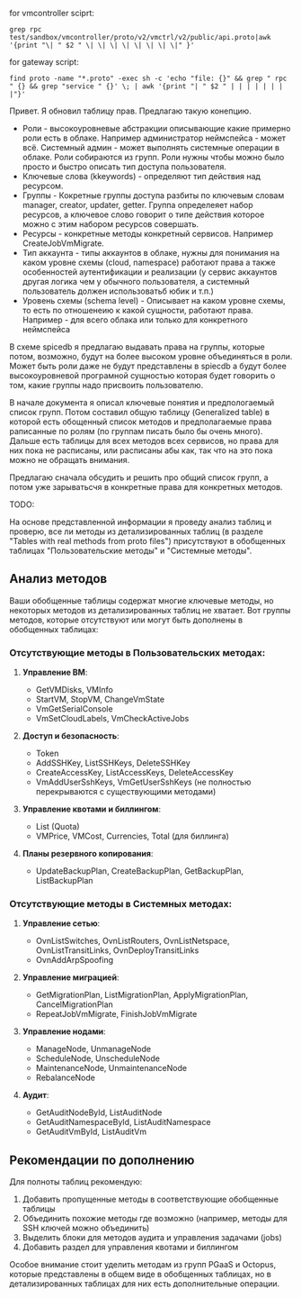 for vmcontroller sciprt:  
  
```  
grep rpc test/sandbox/vmcontroller/proto/v2/vmctrl/v2/public/api.proto|awk '{print "\| " $2 " \| \| \| \| \| \| \| \|" }'  
```  
  
for gateway script:  
  
```  
find proto -name "*.proto" -exec sh -c 'echo "file: {}" && grep " rpc " {} && grep "service " {}' \; | awk '{print "| " $2 " | | | | | | | |"}'  
```

Привет. Я обновил таблицу прав. Предлагаю такую конепцию.
* Роли - высокоуровневые абстракции описывающие какие примерно роли есть в облаке. Например администратор неймспейса - может всё. Системный админ - может выполнять системные операции в облаке. Роли собираются из групп. Роли нужны чтобы можно было просто и быстро описать тип доступа пользователя.
* Ключевые слова (kkeywords) - определяют тип действия над ресурсом.
* Группы - Кокретные группы доступа разбиты по ключевым словам manager, creator, updater, getter. Группа определеяет набор ресурсов, а ключевое слово говорит о типе действия которое можно с этим набором ресурсов совершать. 
* Ресурсы - конкретные методы конкретный сервисов. Например CreateJobVmMigrate.
* Тип аккаунта - типы аккаунтов в облаке, нужны для понимания на каком уровне схемы (cloud, namespace) работают права а также особенностей аутентификации и реализации (у сервис аккаунтов другая логика чем у обычного пользователя, а системный пользователь должен использоватьб юбик и т.п.)
* Уровень схемы (schema level) - Описывает на каком уровне схемы, то есть по отношенеию к какой сущности, работают права. Например - для всего облака или только для конкретного неймспейса

 В схеме spicedb я предлагаю выдавать права на группы, которые потом, возможно, будут на более высоком уровне объединяться в роли.  Может быть роли даже не будут представлены в spiecdb а будут более высокоуровневой програмной сущностью которая будет говорить о том, какие группы надо присвоить пользователю.

В начале документа я описал ключевые понятия и предпологаемый список групп. Потом составил общую таблицу (Generalized table) в которой есть обощенный список методов и предполагаемые права раписанные по ролям (по группам писать было бы очень много). Дальше есть таблицы для всех методов всех сервисов, но права для них пока не расписаны, или расписаны абы как, так что на это пока можно не обращать внимания.

Предлагаю сначала обсудить и решить про общий список групп, а потом уже зарыватьсчя в конкретные права для конкретных методов.

TODO:

На основе представленной информации я проведу анализ таблиц и проверю, все ли методы из детализированных таблиц (в разделе "Tables with real methods from proto files") присутствуют в обобщенных таблицах "Пользовательские методы" и "Системные методы".

## Анализ методов

Ваши обобщенные таблицы содержат многие ключевые методы, но некоторых методов из детализированных таблиц не хватает. Вот группы методов, которые отсутствуют или могут быть дополнены в обобщенных таблицах:

### Отсутствующие методы в Пользовательских методах:
1. **Управление ВМ**:
   - GetVMDisks, VMInfo
   - StartVM, StopVM, ChangeVmState
   - VmGetSerialConsole
   - VmSetCloudLabels, VmCheckActiveJobs 

2. **Доступ и безопасность**:
   - Token
   - AddSSHKey, ListSSHKeys, DeleteSSHKey
   - CreateAccessKey, ListAccessKeys, DeleteAccessKey
   - VmAddUserSshKeys, VmGetUserSshKeys (не полностью перекрываются с существующими методами)

3. **Управление квотами и биллингом**:
   - List (Quota)
   - VMPrice, VMCost, Currencies, Total (для биллинга)

4. **Планы резервного копирования**:
   - UpdateBackupPlan, CreateBackupPlan, GetBackupPlan, ListBackupPlan

### Отсутствующие методы в Системных методах:
1. **Управление сетью**:
   - OvnListSwitches, OvnListRouters, OvnListNetspace, OvnListTransitLinks, OvnDeployTransitLinks
   - OvnAddArpSpoofing

2. **Управление миграцией**:
   - GetMigrationPlan, ListMigrationPlan, ApplyMigrationPlan, CancelMigrationPlan
   - RepeatJobVmMigrate, FinishJobVmMigrate

3. **Управление нодами**:
   - ManageNode, UnmanageNode
   - ScheduleNode, UnscheduleNode
   - MaintenanceNode, UnmaintenanceNode
   - RebalanceNode

4. **Аудит**:
   - GetAuditNodeById, ListAuditNode
   - GetAuditNamespaceById, ListAuditNamespace
   - GetAuditVmById, ListAuditVm

## Рекомендации по дополнению

Для полноты таблиц рекомендую:

1. Добавить пропущенные методы в соответствующие обобщенные таблицы
2. Объединить похожие методы где возможно (например, методы для SSH ключей можно объединить)
3. Выделить блоки для методов аудита и управления задачами (jobs)
4. Добавить раздел для управления квотами и биллингом

Особое внимание стоит уделить методам из групп PGaaS и Octopus, которые представлены в общем виде в обобщенных таблицах, но в детализированных таблицах для них есть дополнительные операции.